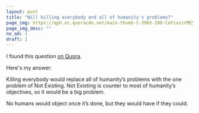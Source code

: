 ```yaml
---
layout: post
title: "Will killing everybody end all of humanity's problems?"
page_img: https://qph.ec.quoracdn.net/main-thumb-t-3965-200-CeYivvirME5bMz5xwAzMsoX0JXzi8jMc.jpeg
page_img_desc: ""
no_ad: 1
draft: 1
---
```


I found this question <a href="https://www.quora.com/Will-killing-everybody-end-all-of-humanitys-problems">on Quora</a>.

Here's my answer:

Killing everybody would replace all of humanity’s problems with the one problem of Not Existing. Not Existing is counter to most of humanity’s objectives, so it would be a big problem.

No humans would object once it’s done, but they would have if they could.
